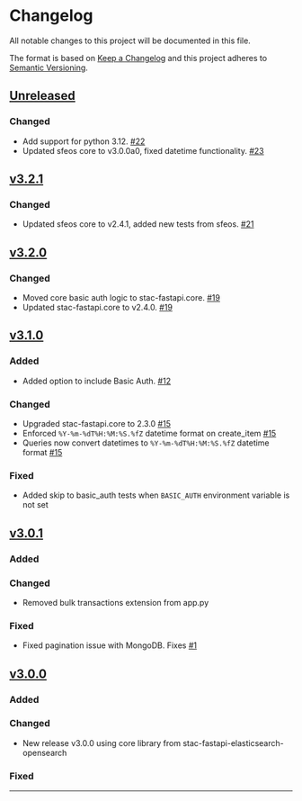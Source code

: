 # Changelog

All notable changes to this project will be documented in this file.

The format is based on [Keep a Changelog](http://keepachangelog.com/en/1.0.0/)
and this project adheres to [Semantic Versioning](http://semver.org/spec/v2.0.0/).

## [Unreleased]

### Changed

- Add support for python 3.12. [#22](https://github.com/Healy-Hyperspatial/stac-fastapi-mongo/pull/22)
- Updated sfeos core to v3.0.0a0, fixed datetime functionality. [#23](https://github.com/Healy-Hyperspatial/stac-fastapi-mongo/pull/23)


## [v3.2.1]

### Changed

- Updated sfeos core to v2.4.1, added new tests from sfeos. [#21](https://github.com/Healy-Hyperspatial/stac-fastapi-mongo/pull/21)


## [v3.2.0]

### Changed

- Moved core basic auth logic to stac-fastapi.core. [#19](https://github.com/Healy-Hyperspatial/stac-fastapi-mongo/pull/19)
- Updated stac-fastapi.core to v2.4.0. [#19](https://github.com/Healy-Hyperspatial/stac-fastapi-mongo/pull/19)


## [v3.1.0]

### Added

- Added option to include Basic Auth. [#12](https://github.com/Healy-Hyperspatial/stac-fastapi-mongo/issues/12)

### Changed

- Upgraded stac-fastapi.core to 2.3.0 [#15](https://github.com/Healy-Hyperspatial/stac-fastapi-mongo/issues/15)
- Enforced `%Y-%m-%dT%H:%M:%S.%fZ` datetime format on create_item [#15](https://github.com/Healy-Hyperspatial/stac-fastapi-mongo/issues/15)
- Queries now convert datetimes to `%Y-%m-%dT%H:%M:%S.%fZ` datetime format [#15](https://github.com/Healy-Hyperspatial/stac-fastapi-mongo/issues/15)

### Fixed

- Added skip to basic_auth tests when `BASIC_AUTH` environment variable is not set


## [v3.0.1]

### Added

### Changed

- Removed bulk transactions extension from app.py

### Fixed

- Fixed pagination issue with MongoDB. Fixes [#1](https://github.com/Healy-Hyperspatial/stac-fastapi-mongo/issues/1)


## [v3.0.0]

### Added

### Changed

- New release v3.0.0 using core library from stac-fastapi-elasticsearch-opensearch

### Fixed

----

[Unreleased]: <https://github.com/Healy-Hyperspatial/stac-fastapi-mongo/compare/v3.2.1...main>
[v3.2.1]: <https://github.com/Healy-Hyperspatial/stac-fastapi-mongo/compare/v3.2.0...v3.2.1>
[v3.2.0]: <https://github.com/Healy-Hyperspatial/stac-fastapi-mongo/compare/v3.1.0...v3.2.0>
[v3.1.0]: <https://github.com/Healy-Hyperspatial/stac-fastapi-mongo/compare/v3.0.1...v3.1.0>
[v3.0.1]: <https://github.com/Healy-Hyperspatial/stac-fastapi-mongo/compare/v3.0.0...v3.0.1>
[v3.0.0]: <https://github.com/Healy-Hyperspatial/stac-fastapi-mongo/tree/v3.0.0>
